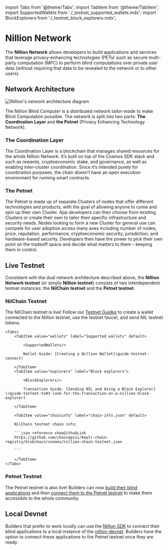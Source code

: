 import Tabs from '@theme/Tabs';
import TabItem from '@theme/TabItem';
import SupportedWallets from './\_testnet_supported_wallets.mdx';
import BlockExplorers from './\_testnet_block_explorers.mdx';

# Nillion Network

The **Nillion Network** allows developers to build applications and services that leverage privacy-enhancing technologies (PETs) such as secure multi-party computation (MPC) to perform blind computations over private user data (without requiring that data to be revealed to the network or to other users).

## Network Architecture

![Nillion's network architecture diagram](/img/network_diagram.png)

The Nillion Blind Computer is a distributed network tailor-made to make Blind Computation possible. The network is split into two parts: **The Coordination Layer** and **the Petnet** (Privacy Enhancing Technology Network). 

### The Coordination Layer

The Coordination Layer is a blockchain that manages shared resources for the whole Nillion Network. It’s built on top of the Cosmos SDK stack and such as rewards, cryptoeconomic stake, and governance, as well as enabling inter-cluster coordination. Since it’s intended purely for coordination purposes, the chain doesn’t have an open execution environment for running smart contracts.

### The Petnet
The Petnet is made up of separate Clusters of nodes that offer different technologies and products, with the goal of allowing anyone to come and spin up their own Cluster. App developers can then choose from existing Clusters or create their own to tailor their specific infrastructure and security needs. Nodes looking to form a new Cluster for general use can compete for user adoption across many axes including number of nodes, price, reputation, performance, cryptoeconomic security, jurisdiction, and hardware-based security. Developers then have the power to pick their own point on the tradeoff space and decide what matters to them – keeping them in control.

## Live Testnet

Consistent with the dual network architecture described above, the **Nillion Network testnet** (or simply **Nillion testnet**) consists of two interdependent testnet instances: the **NilChain testnet** and the **Petnet testnet**.

### NilChain Testnet

The NilChain testnet is live! Follow our [Testnet Guides](/testnet-guides) to create a wallet connected to the Nillion testnet, use the testnet faucet, and send NIL testnet tokens.

    <Tabs>
        <TabItem value="wallets" label="Supported wallets" default>

            <SupportedWallets/>

            Wallet Guide: [Creating a Nillion Wallet](guide-testnet-connect)

        </TabItem>
        <TabItem value="explorers" label="Block explorers">

            <BlockExplorers/>

            Transaction Guide: [Sending NIL and Using a Block Explorer](/guide-testnet-tx#3-look-for-the-transaction-on-a-nillion-block-explorer)

        </TabItem>

        <TabItem value="chaininfo" label="chain-info.json" default>

        NilChain testnet chain info:

        ```json reference showGithubLink
        https://github.com/chainapsis/keplr-chain-registry/blob/main/cosmos/nillion-chain-testnet.json

        ```

        </TabItem>
    </Tabs>

### Petnet Testnet

The Petnet testnet is also live! Builders can now [build their blind applications](/quickstart) and then [connect them to the Petnet testnet](/network-configuration) to make them accessible to the whole community.

## Local Devnet

Builders that prefer to work locally can use the [Nillion SDK](/nillion-sdk-and-tools) to connect their blind applications to a local instance of the [nillion-devnet](/nillion-devnet). Builders have the option to connect these applications to the Petnet testnet once they are ready.
